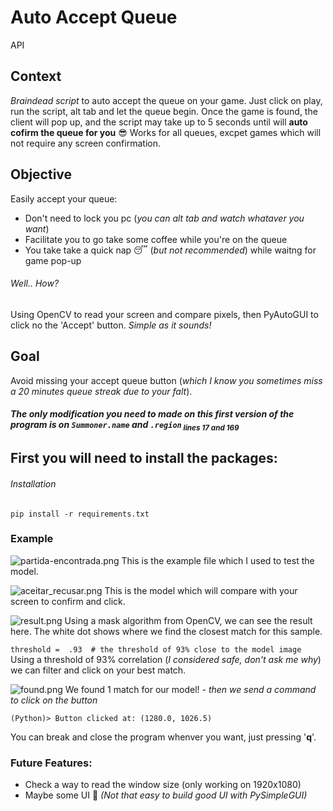 
# Auto Accept Queue

[](https://github.com/TheVino/Auto-Accept-Queue#auto-accept-queue)API

## **Context**
*Braindead script* to auto accept the queue on your game.
Just click on play, run the script, alt tab and let the queue begin. Once the game is found, the client will pop up, and the script may take up to 5 seconds until will **auto cofirm the queue for you** 😎
Works for all queues, excpet games which will not require any screen confirmation.

## **Objective**
Easily accept your queue:
-	Don't need to lock you pc (*you can alt tab and watch whataver you want*)
-	Facilitate you to go take some coffee while you're on the queue
-	You take take a quick nap 😴 (*but not recommended*) while waitng for game pop-up


###### Well.. How?
Using OpenCV to read your screen and compare pixels, then PyAutoGUI to click no the 'Accept' button.
*Simple as it sounds!*

## **Goal**
Avoid missing your accept queue button (*which I know you sometimes miss a 20 minutes queue streak due to your falt*).

#####  The only modification you need to made on this first version of the program is on `Summoner.name` and `.region`<sub> lines 17 and 169</sub>


## First you will need to install the packages:
###### Installation
````pip install -r requirements.txt```` 
### Example

![partida-encontrada.png](https://imgur.com/1ONtRku.png)
This is the example file which I used to test the model.

![aceitar_recusar.png](https://imgur.com/iHpvtrN.png)
This is the model which will compare with your screen to confirm and click.

![result.png](https://imgur.com/MGGmd2r.png)
Using a mask algorithm from OpenCV, we can see the result here.
The white dot shows where we find the closest match for this sample.

```threshold =  .93  # the threshold of 93% close to the model image```
Using a threshold of 93% correlation (*I considered safe, don't ask me why*) we can filter and click on your best match.

![found.png](https://imgur.com/ZIDZfrI.png)
We found 1 match for our model! *- then we send a command to click on the button*

```(Python)> Button clicked at: (1280.0, 1026.5)```

You can break and close the program whenver you want, just pressing '**q**'.

### Future Features:
- Check a way to read the window size (only working on 1920x1080)
- Maybe some  UI  🤔 *(Not that easy to build good UI with PySimpleGUI)*
